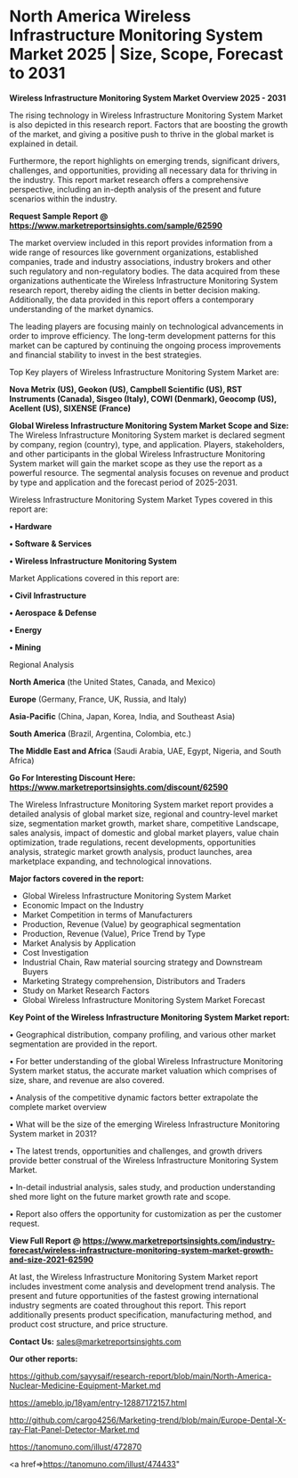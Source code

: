 # North America Wireless Infrastructure Monitoring System Market 2025 | Size, Scope, Forecast to 2031

<Strong> Wireless Infrastructure Monitoring System Market Overview 2025 - 2031</strong>

The rising technology in Wireless Infrastructure Monitoring System Market is also depicted in this research report. Factors that are boosting the growth of the market, and giving a positive push to thrive in the global market is explained in detail.

Furthermore, the report highlights on emerging trends, significant drivers, challenges, and opportunities, providing all necessary data for thriving in the industry. This report market research offers a comprehensive perspective, including an in-depth analysis of the present and future scenarios within the industry.

<strong>Request Sample Report @ <a href=https://www.marketreportsinsights.com/sample/62590>https://www.marketreportsinsights.com/sample/62590</a></strong>

The market overview included in this report provides information from a wide range of resources like government organizations, established companies, trade and industry associations, industry brokers and other such regulatory and non-regulatory bodies. The data acquired from these organizations authenticate the Wireless Infrastructure Monitoring System research report, thereby aiding the clients in better decision making. Additionally, the data provided in this report offers a contemporary understanding of the market dynamics.

The leading players are focusing mainly on technological advancements in order to improve efficiency. The long-term development patterns for this market can be captured by continuing the ongoing process improvements and financial stability to invest in the best strategies.

Top Key players of Wireless Infrastructure Monitoring System Market are:

<strong>Nova Metrix (US), Geokon (US), Campbell Scientific (US), RST Instruments (Canada), Sisgeo (Italy), COWI (Denmark), Geocomp (US), Acellent (US), SIXENSE (France)</strong>

<strong><b>Global Wireless Infrastructure Monitoring System Market Scope and Size:</b></strong>
The Wireless Infrastructure Monitoring System market is declared segment by company, region (country), type, and application. Players, stakeholders, and other participants in the global Wireless Infrastructure Monitoring System market will gain the market scope as they use the report as a powerful resource. The segmental analysis focuses on revenue and product by type and application and the forecast period of 2025-2031.

Wireless Infrastructure Monitoring System Market Types covered in this report are:

<strong>• Hardware

• Software & Services

• Wireless Infrastructure Monitoring System</strong>

Market Applications covered in this report are:

<strong>• Civil Infrastructure

• Aerospace & Defense

• Energy

• Mining</strong> 

Regional Analysis

<strong>North America</strong> (the United States, Canada, and Mexico)

<strong>Europe</strong> (Germany, France, UK, Russia, and Italy)

<strong>Asia-Pacific</strong> (China, Japan, Korea, India, and Southeast Asia)

<strong>South America</strong> (Brazil, Argentina, Colombia, etc.)

<strong>The Middle East and Africa</strong> (Saudi Arabia, UAE, Egypt, Nigeria, and South Africa)

<strong>Go For Interesting Discount Here: <a href=https://www.marketreportsinsights.com/discount/62590>https://www.marketreportsinsights.com/discount/62590</a></strong>

The Wireless Infrastructure Monitoring System market report provides a detailed analysis of global market size, regional and country-level market size, segmentation market growth, market share, competitive Landscape, sales analysis, impact of domestic and global market players, value chain optimization, trade regulations, recent developments, opportunities analysis, strategic market growth analysis, product launches, area marketplace expanding, and technological innovations.

<strong><b>Major factors covered in the report:</b></strong>
<ul>
  <li>Global Wireless Infrastructure Monitoring System Market </li>
  <li>Economic Impact on the Industry</li>
  <li>Market Competition in terms of Manufacturers</li>
  <li>Production, Revenue (Value) by geographical segmentation</li>
  <li>Production, Revenue (Value), Price Trend by Type</li>
  <li>Market Analysis by Application</li>
  <li>Cost Investigation</li>
  <li>Industrial Chain, Raw material sourcing strategy and Downstream Buyers</li>
  <li>Marketing Strategy comprehension, Distributors and Traders</li>
  <li>Study on Market Research Factors</li>
  <li>Global Wireless Infrastructure Monitoring System Market Forecast</li>
</ul>

<strong><b>Key Point of the Wireless Infrastructure Monitoring System Market report:</b></strong>

• Geographical distribution, company profiling, and various other market segmentation are provided in the report.

• For better understanding of the global Wireless Infrastructure Monitoring System market status, the accurate market valuation which comprises of size, share, and revenue are also covered.

• Analysis of the competitive dynamic factors better extrapolate the complete market overview

• What will be the size of the emerging Wireless Infrastructure Monitoring System market in 2031?

• The latest trends, opportunities and challenges, and growth drivers provide better construal of the Wireless Infrastructure Monitoring System Market.

• In-detail industrial analysis, sales study, and production understanding shed more light on the future market growth rate and scope.

• Report also offers the opportunity for customization as per the customer request.

<strong><b>View Full Report @ <a href=https://www.marketreportsinsights.com/industry-forecast/wireless-infrastructure-monitoring-system-market-growth-and-size-2021-62590>https://www.marketreportsinsights.com/industry-forecast/wireless-infrastructure-monitoring-system-market-growth-and-size-2021-62590</a></b></strong>


At last, the Wireless Infrastructure Monitoring System Market report includes investment come analysis and development trend analysis. The present and future opportunities of the fastest growing international industry segments are coated throughout this report. This report additionally presents product specification, manufacturing method, and product cost structure, and price structure.

<strong>Contact Us:</strong>
sales@marketreportsinsights.com

<strong>Our other reports:</strong>

<a href=https://github.com/sayysaif/research-report/blob/main/North-America-Nuclear-Medicine-Equipment-Market.md>https://github.com/sayysaif/research-report/blob/main/North-America-Nuclear-Medicine-Equipment-Market.md</a>

<a href=https://ameblo.jp/18yam/entry-12887172157.html>https://ameblo.jp/18yam/entry-12887172157.html</a>

<a href=http://github.com/cargo4256/Marketing-trend/blob/main/Europe-Dental-X-ray-Flat-Panel-Detector-Market.md>http://github.com/cargo4256/Marketing-trend/blob/main/Europe-Dental-X-ray-Flat-Panel-Detector-Market.md</a>

<a href=https://tanomuno.com/illust/472870>https://tanomuno.com/illust/472870</a>

<a href=>https://tanomuno.com/illust/474433</a>"
